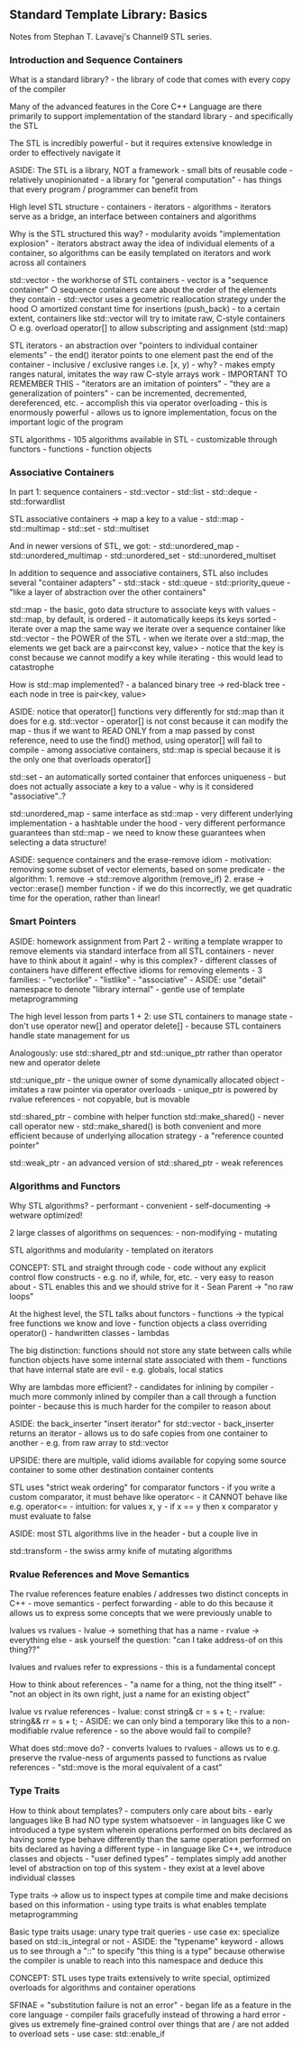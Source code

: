 ## Standard Template Library: Basics

Notes from Stephan T. Lavavej's Channel9 STL series.

### Introduction and Sequence Containers

What is a standard library?
	- the library of code that comes with every copy of the compiler

Many of the advanced features in the Core C++ Language are there primarily to support implementation of the standard library 
	- and specifically the STL

The STL is incredibly powerful
    - but it requires extensive knowledge in order to effectively navigate it

ASIDE: The STL is a library, NOT a framework
	- small bits of reusable code
	- relatively unopinionated
	- a library for "general computation"
	- has things that every program / programmer can benefit from

High level STL structure
	- containers
	- iterators
	- algorithms
	- iterators serve as a bridge, an interface between containers and algorithms

Why is the STL structured this way?
	- modularity avoids "implementation explosion"
	- iterators abstract away the idea of individual elements of a container, so algorithms can be easily templated on iterators and work across all containers

std::vector
	- the workhorse of STL containers
	- vector is a "sequence container"
		○ sequence containers care about the order of the elements they contain
	- std::vector uses a geometric reallocation strategy under the hood
		○ amortized constant time for insertions (push_back)
	- to a certain extent, containers like std::vector will try to imitate raw, C-style containers
		○ e.g. overload operator[] to allow subscripting and assignment (std::map)
	
STL iterators
	- an abstraction over "pointers to individual container elements"
	- the end() iterator points to one element past the end of the container
	    - inclusive / exclusive ranges i.e. [x, y)
	    - why?
	    - makes empty ranges natural, imitates the way raw C-style arrays work
	    - IMPORTANT TO REMEMBER THIS
	- "iterators are an imitation of pointers"
	    - "they are a generalization of pointers"
	    - can be incremented, decremented, dereferenced, etc.
	    - accomplish this via operator overloading
	- this is enormously powerful
	    - allows us to ignore implementation, focus on the important logic of the program

STL algorithms
	- 105 algorithms available in STL
	- customizable through functors
	    - functions
        - function objects 

### Associative Containers

In part 1: sequence containers
	- std::vector
	- std::list
	- std::deque
	- std::forwardlist

STL associative containers -> map a key to a value
	- std::map
	- std::multimap
	- std::set
	- std::multiset

And in newer versions of STL, we got:
	- std::unordered_map
	- std::unordered_multimap
	- std::unordered_set
	- std::unordered_multiset

In addition to sequence and associative containers, STL also includes several "container adapters"
	- std::stack
	- std::queue
	- std::priority_queue
	- "like a layer of abstraction over the other containers"

std::map
	- the basic, goto data structure to associate keys with values
	- std::map, by default, is ordered
	    - it automatically keeps its keys sorted
	- iterate over a map the same way we iterate over a sequence container like std::vector
	    - the POWER of the STL
	- when we iterate over a std::map, the elements we get back are a pair<const key, value>
	    - notice that the key is const because we cannot modify a key while iterating
	    - this would lead to catastrophe

How is std::map implemented?
	- a balanced binary tree -> red-black tree
	- each node in tree is pair<key, value>

ASIDE: notice that operator[] functions very differently for std::map than it does for e.g. std::vector
	- operator[] is not const because it can modify the map
	- thus if we want to READ ONLY from a map passed by const reference, need to use the find() method, using operator[] will fail to compile
	- among associative containers, std::map is special because it is the only one that overloads operator[]

std::set
	- an automatically sorted container that enforces uniqueness 
	- but does not actually associate a key to a value
	    - why is it considered "associative"..?
		
std::unordered_map
	- same interface as std::map
	- very different underlying implementation
	    - a hashtable under the hood
	- very different performance guarantees than std::map
	- we need to know these guarantees when selecting a data structure!

ASIDE: sequence containers and the erase-remove idiom
	- motivation: removing some subset of vector elements, based on some predicate
	- the algorithm:
	    1. remove -> std::remove algorithm (remove_if)
	    2. erase -> vector::erase() member function
    - if we do this incorrectly, we get quadratic time for the operation, rather than linear!

### Smart Pointers

ASIDE: homework assignment from Part 2
	- writing a template wrapper to remove elements via standard interface from all STL containers
	    - never have to think about it again!
	- why is this complex?
	    - different classes of containers have different effective idioms for removing elements
	    - 3 families:
		    - "vectorlike"
		    - "listlike"
		    - "associative"
	- ASIDE: use "detail" namespace to denote "library internal"
	- gentle use of template metaprogramming

The high level lesson from parts 1 + 2: use STL containers to manage state
	- don't use operator new[] and operator delete[]
	- because STL containers handle state management for us

Analogously: use std::shared_ptr and std::unique_ptr rather than operator new and operator delete

std::unique_ptr
	- the unique owner of some dynamically allocated object 
	- imitates a raw pointer via operator overloads
	- unique_ptr is powered by rvalue references
	    - not copyable, but is movable

std::shared_ptr
	- combine with helper function std::make_shared()
	    - never call operator new
	    - std::make_shared() is both convenient and more efficient because of underlying allocation strategy
	- a "reference counted pointer"

std::weak_ptr
	- an advanced version of std::shared_ptr
    - weak references 

### Algorithms and Functors

Why STL algorithms?
	- performant
	- convenient
	- self-documenting -> wetware optimized!

2 large classes of algorithms on sequences:
	- non-modifying
	- mutating

STL algorithms and modularity
	- templated on iterators

CONCEPT: STL and straight through code
	- code without any explicit control flow constructs
	    - e.g. no if, while, for, etc.
	- very easy to reason about
	- STL enables this and we should strive for it
	- Sean Parent -> "no raw loops"

At the highest level, the STL talks about functors
	- functions -> the typical free functions we know and love
	- function objects a class overriding operator()
	    - handwritten classes
	    - lambdas

The big distinction: functions should not store any state between calls while function objects have some internal state associated with them
	- functions that have internal state are evil
	    - e.g. globals, local statics

Why are lambdas more efficient?
	- candidates for inlining by compiler
	- much more commonly inlined by compiler than a call through a function pointer
	    - because this is much harder for the compiler to reason about 

ASIDE: the back_inserter "insert iterator" for std::vector
	- back_inserter returns an iterator
	- allows us to do safe copies from one container to another
	    - e.g. from raw array to std::vector

UPSIDE: there are multiple, valid idioms available for copying some source container to some other destination container contents

STL uses "strict weak ordering" for comparator functors 
	- if you write a custom comparator, it must behave like operator<
	- it CANNOT behave like e.g. operator<=
	- intuition: for values x, y
	    - if x == y then x comparator y must evaluate to false

ASIDE: most STL algorithms live in the <algorithm> header
	- but a couple live in <numeric>

std::transform
    - the swiss army knife of mutating algorithms

### Rvalue References and Move Semantics

The rvalue references feature enables / addresses two distinct concepts in C++
	- move semantics
	- perfect forwarding
	- able to do this because it allows us to express some concepts that we were previously unable to

lvalues vs rvalues
	- lvalue -> something that has a name
	- rvalue -> everything else
	- ask yourself the question: "can I take address-of on this thing??"

lvalues and rvalues refer to expressions
	- this is a fundamental concept

How to think about references
	- "a name for a thing, not the thing itself"
	- "not an object in its own right, just a name for an existing object"

lvalue vs rvalue references
	- lvalue: const string& cr = s + t;
	- rvalue: string&& rr = s + t;
	- ASIDE: we can only bind a temporary like this to a non-modifiable rvalue reference
	    - so the above would fail to compile?

What does std::move do?
	- converts lvalues to rvalues
	- allows us to e.g. preserve the rvalue-ness of arguments passed to functions as rvalue references
    - "std::move is the moral equivalent of a cast"

### Type Traits

How to think about templates?
	- computers only care about bits
	- early languages like B had NO type system whatsoever
	- in languages like C we introduced a type system wherein operations performed on bits declared as having some type behave differently than the same operation performed on bits declared as having a different type
	- in language like C++, we introduce classes and objects
	    - "user defined types"
	- templates simply add another level of abstraction on top of this system
	    - they exist at a level above individual classes

Type traits -> allow us to inspect types at compile time and make decisions based on this information
	- using type traits is what enables template metaprogramming

Basic type traits usage: unary type trait queries
	- use case ex: specialize based on std::is_integral or not
	- ASIDE: the "typename" keyword
	    - allows us to see through a "::" to specify "this thing is a type" because otherwise the compiler is unable to reach into this namespace and deduce this

CONCEPT: STL uses type traits extensively to write special, optimized overloads for algorithms and container operations

SFINAE = "substitution failure is not an error"
	- began life as a feature in the core language
	- compiler fails gracefully instead of throwing a hard error
	- gives us extremely fine-grained control over things that are / are not added to overload sets
    - use case: std::enable_if